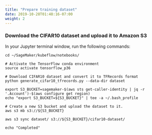 ```yaml
---
title: "Prepare training dataset"
date: 2019-10-28T01:48:16-07:00
weight: 2
---
```

### Download the CIFAR10 dataset and upload it to Amazon S3

In your Jupyter terminal window, run the following commands:

```
cd ~/SageMaker/kubeflow/notebooks/

# Activate the TensorFlow conda environment
source activate tensorflow_p36

# Download CIFAR10 dataset and convert it to TFRecords format
python generate_cifar10_tfrecords.py --data-dir dataset

export S3_BUCKET=sagemaker-$(aws sts get-caller-identity | jq -r '.Account')-$(aws configure get region)
echo "export S3_BUCKET=${S3_BUCKET}" | tee -a ~/.bash_profile

# Create a new S3 bucket and upload the dataset to it. 
aws s3 mb s3://${S3_BUCKET}

aws s3 sync dataset/ s3://${S3_BUCKET}/cifar10-dataset/

echo "Completed"

```
